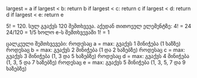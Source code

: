 largest = a
if largest < b:
    return b
if largest < c:
    return c
if largest < d:
    return d
if largest < e:
    return e

5! = 120. სულ გვაქვს 120 შემთხვევა. აქედან თითოეულ ელემენტზე:
4! = 24
24/120 = 1/5
ხოლო e-ს შემთხვევაში 1! = 1

ცალკეული შემთხვევები:
როდესაც a = max:
    გვაქვს 1 მინიჭება (1 ხაზზე)
როდესაც b = max:
    გვაქვს 2 მინიჭება (1 და 2 ხაზებზე)
როდესაც c = max:
    გვაქვს 3 მინიჭება (1, 3 და 5 ხაზებზე)
როდესაც d = max:
    გვაქვს 4 მინიჭება (1, 3, 5 და 7 ხაზებზე)
როდესაც e = max:
    გვაქვს 5 მინიჭება (1, 3, 5, 7 და 9 ხაზებზე)

